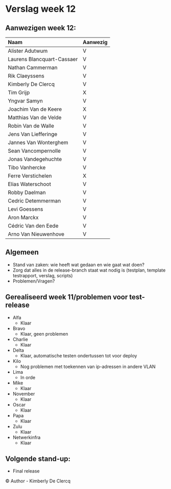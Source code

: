 # Verslag week 12

## Aanwezigen week 12:
| Naam                          | Aanwezig |
| :---                          | :---   |
| Alister Adutwum               | V |
| Laurens Blancquart-Cassaer    | V |
| Nathan Cammerman              | V |
| Rik Claeyssens                | V |
| Kimberly De Clercq            | V |
| Tim Grijp                     | X |
| Yngvar Samyn                  | V |
| Joachim Van de Keere          | X |
| Matthias Van de Velde         | V |
| Robin Van de Walle            | V |
| Jens Van Liefferinge          | V |
| Jannes Van Wonterghem         | V |
| Sean Vancompernolle           | V |
| Jonas Vandegehuchte           | V |
| Tibo Vanhercke                | V |
| Ferre Verstichelen            | X |
| Elias Waterschoot             | V |
| Robby Daelman                 | V |
| Cedric Detemmerman            | V |
| Levi Goessens                 | V |
| Aron Marckx                   | V |
| Cédric Van den Eede           | V |
| Arno Van Nieuwenhove          | V |

## Algemeen

- Stand van zaken: wie heeft wat gedaan en wie gaat wat doen?
- Zorg dat alles in de release-branch staat wat nodig is (testplan, template testrapport, verslag, scripts)
- Problemen/Vragen?

## Gerealiseerd week 11/problemen voor test-release
* Alfa
  * Klaar
* Bravo
  * Klaar, geen problemen
* Charlie
  * Klaar
* Delta
  * Klaar, automatische testen ondertussen tot voor deploy
* Kilo
  * Nog problemen met toekennen van ip-adressen in andere VLAN
* Lima
  * In orde
* Mike
  * Klaar
* November
  * Klaar
* Oscar
  * Klaar
* Papa
  * Klaar
* Zulu
  * Klaar
* Netwerkinfra
  * Klaar
  
## Volgende stand-up:
- Final release

© Author - Kimberly De Clercq 